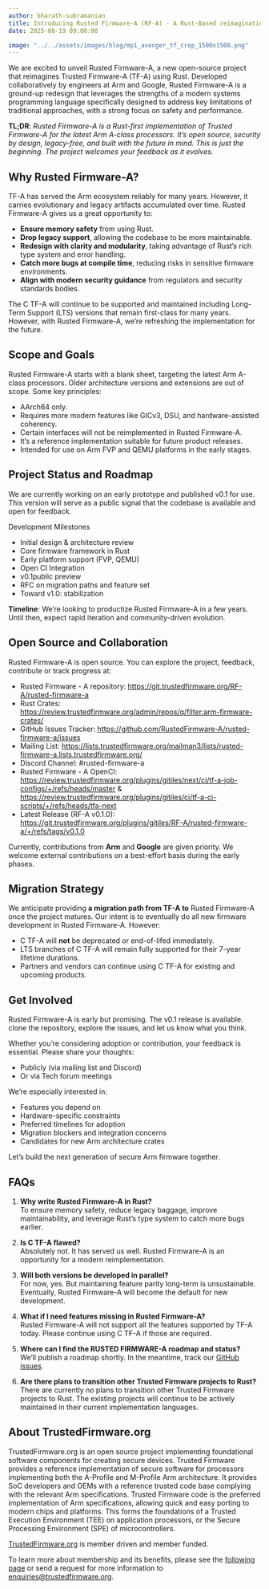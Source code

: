 ```yaml
---
author: bharath-subramanian
title: Introducing Rusted Firmware-A (RF-A) - A Rust-Based reimagination of Trusted Firmware-A
date: 2025-08-19 09:00:00

image: "../../assets/images/blog/mp1_avenger_tf_crop_1500x1500.png"
---
```


We are excited to unveil Rusted Firmware-A, a new open-source project that reimagines Trusted Firmware-A (TF-A) using Rust. Developed collaboratively by engineers at Arm and Google, Rusted Firmware-A is a ground-up redesign that leverages the strengths of a modern systems programming language specifically designed to address key limitations of traditional approaches, with a strong focus on safety and performance.

__TL;DR__: _Rusted Firmware-A is a Rust-first implementation of Trusted Firmware-A for the latest Arm A-class processors. It’s open source, security by design, legacy-free, and built with the future in mind. This is just the beginning. The project welcomes your feedback as it evolves._

## Why Rusted Firmware-A?
TF-A has served the Arm ecosystem reliably for many years. However, it carries evolutionary and legacy artifacts accumulated over time. Rusted Firmware-A gives us a great opportunity to:

* __Ensure memory safety__ from using Rust.
* __Drop legacy support__, allowing the codebase to be more maintainable.
* __Redesign with clarity and modularity__, taking advantage of Rust’s rich type system and error handling.
* __Catch more bugs at compile time__, reducing risks in sensitive firmware environments.
* __Align with modern security guidance__ from regulators and security standards bodies.
  
The C TF-A will continue to be supported and maintained including Long-Term Support (LTS) versions that remain first-class for many years. However, with Rusted Firmware-A, we’re refreshing the implementation for the future.

## Scope and Goals
Rusted Firmware-A starts with a blank sheet, targeting the latest Arm A-class processors. Older architecture versions and extensions are out of scope. Some key principles:
* AArch64 only.
* Requires more modern features like GICv3, DSU, and hardware-assisted coherency.
* Certain interfaces will not be reimplemented in Rusted Firmware-A.
* It’s a reference implementation suitable for future product releases.
* Intended for use on Arm FVP and QEMU platforms in the early stages.

## Project Status and Roadmap
We are currently working on an early prototype and published v0.1 for use. This version will serve as a public signal that the codebase is available and open for feedback.

Development Milestones
* Initial design & architecture review
* Core firmware framework in Rust
* Early platform support (FVP, QEMU)
* Open CI Integration
* v0.1public preview
* RFC on migration paths and feature set
* Toward v1.0: stabilization

__Timeline__: We’re looking to productize Rusted Firmware-A in a few years. Until then, expect rapid iteration and community-driven evolution.

## Open Source and Collaboration
Rusted Firmware-A is open source. You can explore the project, feedback, contribute or track progress at:
* Rusted Firmware - A repository: https://git.trustedfirmware.org/RF-A/rusted-firmware-a 
* Rust Crates: https://review.trustedfirmware.org/admin/repos/q/filter:arm-firmware-crates/
* GitHub Issues Tracker: https://github.com/RustedFirmware-A/rusted-firmware-a/issues 
* Mailing List: https://lists.trustedfirmware.org/mailman3/lists/rusted-firmware-a.lists.trustedfirmware.org/ 
* Discord Channel: #rusted-firmware-a
* Rusted Firmware - A OpenCI: https://review.trustedfirmware.org/plugins/gitiles/next/ci/tf-a-job-configs/+/refs/heads/master & https://review.trustedfirmware.org/plugins/gitiles/ci/tf-a-ci-scripts/+/refs/heads/tfa-next
* Latest Release (RF-A v0.1.0): https://git.trustedfirmware.org/plugins/gitiles/RF-A/rusted-firmware-a/+/refs/tags/v0.1.0 

Currently, contributions from __Arm__ and __Google__ are given priority. We welcome external contributions on a best-effort basis during the early phases.

## Migration Strategy
We anticipate providing __a migration path from TF-A to__ Rusted Firmware-A once the project matures. Our intent is to eventually do all new firmware development in Rusted Firmware-A.
However:
* C TF-A will __not__ be deprecated or end-of-lifed immediately.
* LTS branches of C TF-A will remain fully supported for their 7-year lifetime durations.
* Partners and vendors can continue using C TF-A for existing and upcoming products.

## Get Involved
Rusted Firmware-A is early but promising. The v0.1 release is available. clone the repository, explore the issues, and let us know what you think.

Whether you’re considering adoption or contribution, your feedback is essential. Please share your thoughts:
* Publicly (via mailing list and Discord)
* Or via Tech forum meetings

We’re especially interested in:
* Features you depend on
* Hardware-specific constraints
* Preferred timelines for adoption
* Migration blockers and integration concerns
* Candidates for new Arm architecture crates

Let’s build the next generation of secure Arm firmware together.



## FAQs

1. __Why write Rusted Firmware-A in Rust?__<br>
To ensure memory safety, reduce legacy baggage, improve maintainability, and leverage Rust’s type system to catch more bugs earlier.

2. __Is C TF-A flawed?__<br>
Absolutely not. It has served us well. Rusted Firmware-A is an opportunity for a modern reimplementation.

3. __Will both versions be developed in parallel?__<br>
For now, yes. But maintaining feature parity long-term is unsustainable. Eventually, Rusted Firmware-A will become the default for new development.

4. __What if I need features missing in Rusted Firmware-A?__<br>
Rusted Firmware-A will not support all the features supported by TF-A today. Please continue using C TF-A if those are required.

5. __Where can I find the RUSTED FIRMWARE-A roadmap and status?__<br>
We’ll publish a roadmap shortly. In the meantime, track our [GitHub issues](https://github.com/RustedFirmware-A/rusted-firmware-a/issues).

6. __Are there plans to transition other Trusted Firmware projects to Rust?__<br>
There are currently no plans to transition other Trusted Firmware projects to Rust. The existing projects will continue to be actively maintained in their current implementation languages.

## About TrustedFirmware.org

TrustedFirmware.org is an open source project implementing foundational software components for creating secure devices. Trusted Firmware provides a reference implementation of secure software for processors implementing both the A-Profile and M-Profile Arm architecture. It provides SoC developers and OEMs with a reference trusted code base complying with the relevant Arm specifications. Trusted Firmware code is the preferred implementation of Arm specifications, allowing quick and easy porting to modern chips and platforms. This forms the foundations of a Trusted Execution Environment (TEE) on application processors, or the Secure Processing Environment (SPE) of microcontrollers.

[TrustedFirmware.org](https://www.trustedfirmware.org) is member driven and member funded.

To learn more about membership and its benefits, please see the [following page](/about) or send a request for more information to enquiries@trustedfirmware.org.
